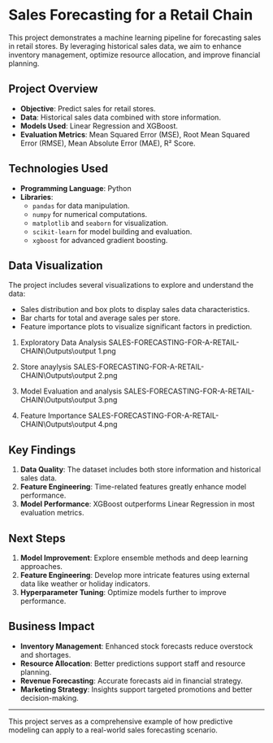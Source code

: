 # Sales Forecasting for a Retail Chain

This project demonstrates a machine learning pipeline for forecasting sales in retail stores. By leveraging historical sales data, we aim to enhance inventory management, optimize resource allocation, and improve financial planning.

## Project Overview
- **Objective**: Predict sales for retail stores.
- **Data**: Historical sales data combined with store information.
- **Models Used**: Linear Regression and XGBoost.
- **Evaluation Metrics**: Mean Squared Error (MSE), Root Mean Squared Error (RMSE), Mean Absolute Error (MAE), R² Score.

## Technologies Used
- **Programming Language**: Python
- **Libraries**:
  - `pandas` for data manipulation.
  - `numpy` for numerical computations.
  - `matplotlib` and `seaborn` for visualization.
  - `scikit-learn` for model building and evaluation.
  - `xgboost` for advanced gradient boosting.

## Data Visualization
The project includes several visualizations to explore and understand the data:
- Sales distribution and box plots to display sales data characteristics.
- Bar charts for total and average sales per store.
- Feature importance plots to visualize significant factors in prediction.

1. Exploratory Data Analysis
SALES-FORECASTING-FOR-A-RETAIL-CHAIN\Outputs\output 1.png

2. Store anaylysis
SALES-FORECASTING-FOR-A-RETAIL-CHAIN\Outputs\output 2.png

3. Model Evaluation and analysis
SALES-FORECASTING-FOR-A-RETAIL-CHAIN\Outputs\output 3.png

4. Feature Importance
SALES-FORECASTING-FOR-A-RETAIL-CHAIN\Outputs\output 4.png

## Key Findings

1. **Data Quality**: The dataset includes both store information and historical sales data.
2. **Feature Engineering**: Time-related features greatly enhance model performance.
3. **Model Performance**: XGBoost outperforms Linear Regression in most evaluation metrics.

## Next Steps

1. **Model Improvement**: Explore ensemble methods and deep learning approaches.
2. **Feature Engineering**: Develop more intricate features using external data like weather or holiday indicators.
3. **Hyperparameter Tuning**: Optimize models further to improve performance.

## Business Impact
- **Inventory Management**: Enhanced stock forecasts reduce overstock and shortages.
- **Resource Allocation**: Better predictions support staff and resource planning.
- **Revenue Forecasting**: Accurate forecasts aid in financial strategy.
- **Marketing Strategy**: Insights support targeted promotions and better decision-making.

---

This project serves as a comprehensive example of how predictive modeling can apply to a real-world sales forecasting scenario.
